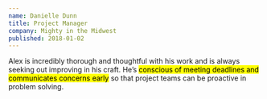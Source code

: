 ```yaml
---
name: Danielle Dunn
title: Project Manager
company: Mighty in the Midwest
published: 2018-01-02
---
```


Alex is incredibly thorough and thoughtful with his work and is always seeking out improving in his craft. He’s <mark>conscious of meeting deadlines and communicates concerns early</mark> so that project teams can be proactive in problem solving.
